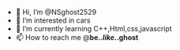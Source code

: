 - 👋 Hi, I’m @NSghost2529
- 👀 I’m interested in cars
- 🌱 I’m currently learning C++,Html,css,javascript
- 📫 How to reach me @__be._.like._.ghost__

<!---
NSghost2529/NSghost2529 is a ✨ special ✨ repository because its `README.md` (this file) appears on your GitHub profile.
You can click the Preview link to take a look at your changes.
--->
